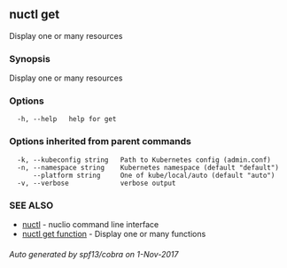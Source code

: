 ## nuctl get

Display one or many resources

### Synopsis


Display one or many resources

### Options

```
  -h, --help   help for get
```

### Options inherited from parent commands

```
  -k, --kubeconfig string   Path to Kubernetes config (admin.conf)
  -n, --namespace string    Kubernetes namespace (default "default")
      --platform string     One of kube/local/auto (default "auto")
  -v, --verbose             verbose output
```

### SEE ALSO
* [nuctl](nuctl.md)	 - nuclio command line interface
* [nuctl get function](nuctl_get_function.md)	 - Display one or many functions

###### Auto generated by spf13/cobra on 1-Nov-2017
